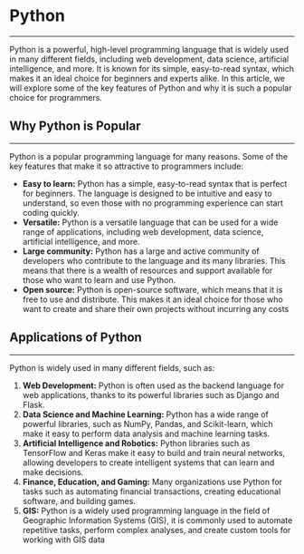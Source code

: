 # Python
---
Python is a powerful, high-level programming language that is widely used in many different fields, including web development, data science, artificial intelligence, and more. It is known for its simple, easy-to-read syntax, which makes it an ideal choice for beginners and experts alike. In this article, we will explore some of the key features of Python and why it is such a popular choice for programmers.



## Why Python is Popular
---
Python is a popular programming language for many reasons. Some of the key features that make it so attractive to programmers include:
- **Easy to learn:** Python has a simple, easy-to-read syntax that is perfect for beginners. The language is designed to be intuitive and easy to understand, so even those with no programming experience can start coding quickly.
- **Versatile:** Python is a versatile language that can be used for a wide range of applications, including web development, data science, artificial intelligence, and more.
- **Large community:** Python has a large and active community of developers who contribute to the language and its many libraries. This means that there is a wealth of resources and support available for those who want to learn and use Python.
- **Open source:** Python is open-source software, which means that it is free to use and distribute. This makes it an ideal choice for those who want to create and share their own projects without incurring any costs


## Applications of Python
---
Python is widely used in many different fields, such as:

1. **Web Development:** Python is often used as the backend language for web applications, thanks to its powerful libraries such as Django and Flask.
2. **Data Science and Machine Learning:** Python has a wide range of powerful libraries, such as NumPy, Pandas, and Scikit-learn, which make it easy to perform data analysis and machine learning tasks.
3. **Artificial Intelligence and Robotics:** Python libraries such as TensorFlow and Keras make it easy to build and train neural networks, allowing developers to create intelligent systems that can learn and make decisions.
4. **Finance, Education, and Gaming:** Many organizations use Python for tasks such as automating financial transactions, creating educational software, and building games.
5. **GIS:** Python is a widely used programming language in the field of Geographic Information Systems (GIS), it is commonly used to automate repetitive tasks, perform complex analyses, and create custom tools for working with GIS data
